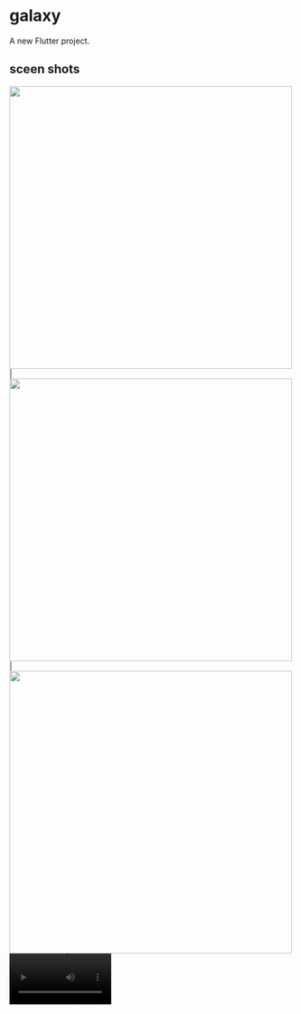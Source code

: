 # galaxy

A new Flutter project.

## sceen shots

<img src = "https://user-images.githubusercontent.com/121785209/230301810-0892c166-b8f9-479e-a493-3a71e9602148.png" height = 500px/> |
<img src = "https://user-images.githubusercontent.com/121785209/230301849-2810ecc2-68d8-4dfd-a935-7a983b0ece81.png" height = 500px/> |
<img src = "https://user-images.githubusercontent.com/121785209/230301874-e067805c-b513-4758-896c-90754381f793.png" height = 500px/>
<video src = "https://user-images.githubusercontent.com/121785209/230304807-6f1ea462-71ed-4772-988e-9ccfb90e9513.mp4" width = 180/>





